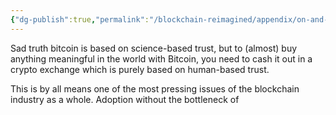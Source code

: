 ```yaml
---
{"dg-publish":true,"permalink":"/blockchain-reimagined/appendix/on-and-off-ramp/","hide":true,"created":"2024-10-26T11:32:54.801+01:00","updated":"2024-10-26T14:15:55.784+01:00"}
---
```


Sad truth bitcoin is based on science-based trust, but to (almost) buy anything meaningful in the world with Bitcoin, you need to cash it out in a crypto exchange which is purely based on human-based trust.

This is by all means one of the most pressing issues of the blockchain industry as a whole. Adoption without the bottleneck of 